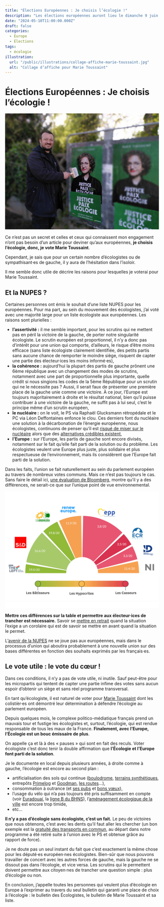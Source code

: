 ```yaml
---
title: "Élections Européennes : Je choisis l’écologie !"
description: "Les élections européennes auront lieu le dimanche 9 juin 2024. Écologiste, je vote logiquement pour Marie Toussaint."
date: "2024-05-10T11:00:00.000Z"
draft: false
categories:
  - Europe
  - Élections
tags:
  - écologie
illustration:
  url: "/public/illustrations/collage-affiche-marie-toussaint.jpg"
  alt: "Collage d’affiche pour Marie Toussaint"
---
```


# Élections Européennes : Je choisis l’écologie !

![Collage d’affiche pour Marie Toussaint](/public/illustrations/collage-affiche-marie-toussaint.jpg "🖼️⬅️")

Ce n’est pas un secret et celles et ceux qui connaissent mon engagement n’ont pas besoin d’un article pour deviner qu’aux européennes, **je choisis l’écologie, donc, je vote Marie Toussaint**.

Cependant, je sais que pour un certain nombre d’écologistes ou de sympathisant·es de gauche, il y aura de l’hésitation dans l’isoloir.

Il me semble donc utile de décrire les raisons pour lesquelles je voterai pour Marie Toussaint.

## Et la NUPES ?

Certaines personnes ont émis le souhait d’une liste NUPES pour les européennes. Pour ma part, au sein du mouvement des écologistes, j’ai voté avec une majorité large pour un liste écologiste aux européennes. Les raisons sont plurielles :

- **l’assertivité :** il me semble important, pour les scrutins qui ne mettent pas en péril la victoire de la gauche, de porter notre singularité écologiste. Le scrutin européen est proportionnel, il n’y a donc pas d’intérêt pour une union qui comporte, d’ailleurs, le risque d’être moins efficace (sans liste écologiste clairement identifiée, des petits partis sans aucune chance de remporter le moindre siège, risquent de capter une partie des électeur·ices les moins informé·es),
- **la cohérence :** aujourd’hui la plupart des partis de gauche prônent une 6ème république avec un changement des modes de scrutins, notamment avec une part de proportionnelle plus importante, quelle crédit si nous singions les codes de la 5ème République pour un scrutin qui ne le nécessite pas ? Aussi, il serait faux de présenter une première place de la gauche unie comme une victoire. À ce jour, l’Europe est toujours majoritairement à droite et le résultat national, bien qu’il puisse contribuer à une victoire de la gauche, ne suffit pas à lui seul, c’est le principe même d’un scrutin européen,
- **le nucléaire :** on le voit, le PS via Raphaël Glucksmann rétropédale et  le PC via Léon Deffontaines enfonce le clou. Ces derniers font du nucléaire une solution à la décarbonation de l’énergie européenne, nous écologistes, continuons de penser qu’il est [risqué de miser sur le nucléaire](./nucleaire-l-entetement-principal-risque "Lire mon article de blog sur le sujet du nucléaire") alors que des [alternatives crédibles existent](https://negawatt.org/Scenario-negaWatt-2022 "Voir le scénario NegaWatt"),
- **l’Europe :** sur l’Europe, les partis de gauche sont encore divisés, notamment sur le fait qu’elle fait parti de la solution ou du problème. Les écologistes veulent une Europe plus juste, plus solidaire et plus respectueuse de l’environnement, mais ils considèrent que l’Europe fait parti de la solution.

Dans les faits, l’union se fait naturellement au sein du parlement européen au travers de nombreux votes communs. Mais ce n’est pas toujours le cas. Sans faire le détail ici, [une évaluation de Bloomberg](https://bloomassociation.org/evaluation-environnementale-des-groupes-et-delegations-politiques/), montre qu’il y a des différences, ne serait-ce que sur l’unique point de vue environnemental.

![Évaluation environnementale des groupes et délégations politiques Européennes](/public/illustrations/europeennes-enquete-bloomberg.jpg)

**Mettre ces différences sur la table et permettre aux électeur·ices de trancher est nécessaire.** Savoir se [mettre en retrait](http://nfroidure.localhost:3000/blog/legislatives-2022-pas-investi-mais-implique) quand la situation l’exige a un corolaire qui est de savoir se mettre en avant quand la situation le permet.

L’[avenir de la NUPES](./quel-avenir-pour-la-nupes-a-douai) ne se joue pas aux européennes, mais dans le processus d’union qui aboutira probablement à une nouvelle union sur des bases différentes en fonction des souhaits exprimés par les français·es.

## Le vote utile : le vote du cœur !

Dans ces conditions, il n’y a pas de vote utile, ni inutile. Sauf peut-être pour les micropartis qui tentent de capter une partie infime des votes sans aucun espoir d’obtenir un siège et sans réel programme transversal.

En tant qu’écologiste, il est naturel de voter pour [Marie Toussaint](https://fr.wikipedia.org/wiki/Marie_Toussaint) dont les colistièr·es ont démontré leur détermination à défendre l’écologie au parlement européen.

Depuis quelques mois, le complexe politico-médiatique français prend un mauvais tour et fustige les écologistes et, surtout, l’écologie, qui est rendue responsable de tous les maux de la France. **Finalement, avec l’Europe, l’Écologie est un bouc émissaire de plus**.

On appelle ça et là à des « pauses » qui sont en fait des reculs. Voter écologiste c’est donc tenir la double affirmation que **l’Écologie et l’Europe font parti de la solution**.

Je le documente en local depuis plusieurs années, à droite comme à gauche, l’écologie est encore au second plan :

- artificialisation des sols qui continue ([boulodrome](./inauguration-du-boulodrome-geant-du-douaisis), [terrains synthétiques](./douai-les-terrains-synthetiques-en-question), entrepôts [Primelog](/zac-barrois-a-pecquencourt-non-a-primelog) et [Goodman](./point-sur-l-entrepot-goodman), [les routes](./projet-de-requalification-de-la-rd-500)…),
- consommation à outrance (et [ses pubs](./stop-pub-mettons-fin-a-la-publicite) et [bons vœux](./3615-code-qui-n-en-voeux)),
- l’usage du vélo qui n’a pas toujours été pris suffisamment en compte (voir [Euradouai](./euradouai-contribution-a-l-enquete-publique), la [ligne B du BHNS](./ligne-b-du-bhns-et-le-velo)),
l’[aménagement écologique de la ville](./amenagement-de-la-ville-creons-les-possibles) est encore trop timide,
- etc…

**Il n’y a pas d’écologie sans écologiste, c’est un fait.** Le peu de victoires que nous obtenons, c’est avec les dents qu’il faut aller les chercher (un bon exemple est la [gratuité des transports en commun](./gratuite-des-transports-bilan-et-projections), au départ dans notre programme a été retiré suite à l’union avec le PS et obtenue grâce au rapport de force).

Je ne doute pas un seul instant du fait que c’est exactement la même chose pour les député·es européen·nes écologistes. Bien-sûr que nous pouvons travailler de concert avec les autres forces de gauche, mais la gauche ne se dissout pas dans l’écologie, et vice versa. Les scrutins qui le permettent doivent permettre aux citoyen·nes de trancher une question simple : plus d’écologie ou non.

En conclusion, j’appelle toutes les personnes qui veulent plus d’écologie en Europe à l’exprimer au travers du seul bulletin qui garanti une place de choix à l’écologie : le bulletin des Écologistes, le bulletin de Marie Toussaint et sa liste.
